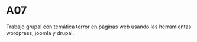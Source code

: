# A07
Trabajo grupal con temática terror en páginas web usando las herramientas wordpress, joomla y drupal.
